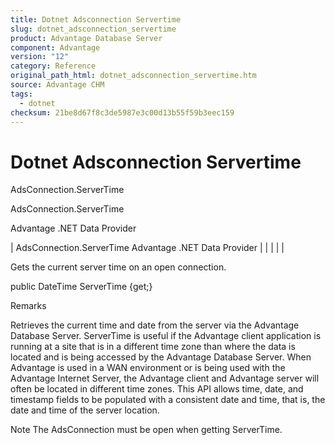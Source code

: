 ```yaml
---
title: Dotnet Adsconnection Servertime
slug: dotnet_adsconnection_servertime
product: Advantage Database Server
component: Advantage
version: "12"
category: Reference
original_path_html: dotnet_adsconnection_servertime.htm
source: Advantage CHM
tags:
  - dotnet
checksum: 21be8d67f8c3de5987e3c00d13b55f59b3eec159
---
```


# Dotnet Adsconnection Servertime

AdsConnection.ServerTime

AdsConnection.ServerTime

Advantage .NET Data Provider

| AdsConnection.ServerTime  Advantage .NET Data Provider |  |  |  |  |

Gets the current server time on an open connection.

public DateTime ServerTime {get;}

Remarks

Retrieves the current time and date from the server via the Advantage Database Server. ServerTime is useful if the Advantage client application is running at a site that is in a different time zone than where the data is located and is being accessed by the Advantage Database Server. When Advantage is used in a WAN environment or is being used with the Advantage Internet Server, the Advantage client and Advantage server will often be located in different time zones. This API allows time, date, and timestamp fields to be populated with a consistent date and time, that is, the date and time of the server location.

Note The AdsConnection must be open when getting ServerTime.
